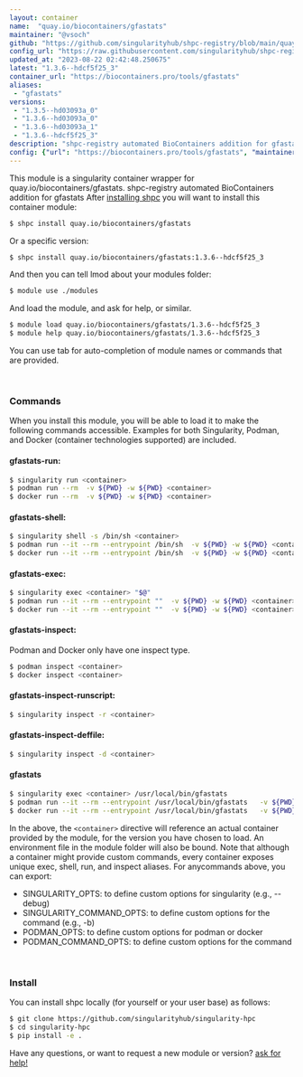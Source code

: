 ```yaml
---
layout: container
name:  "quay.io/biocontainers/gfastats"
maintainer: "@vsoch"
github: "https://github.com/singularityhub/shpc-registry/blob/main/quay.io/biocontainers/gfastats/container.yaml"
config_url: "https://raw.githubusercontent.com/singularityhub/shpc-registry/main/quay.io/biocontainers/gfastats/container.yaml"
updated_at: "2023-08-22 02:42:48.250675"
latest: "1.3.6--hdcf5f25_3"
container_url: "https://biocontainers.pro/tools/gfastats"
aliases:
 - "gfastats"
versions:
 - "1.3.5--hd03093a_0"
 - "1.3.6--hd03093a_0"
 - "1.3.6--hd03093a_1"
 - "1.3.6--hdcf5f25_3"
description: "shpc-registry automated BioContainers addition for gfastats"
config: {"url": "https://biocontainers.pro/tools/gfastats", "maintainer": "@vsoch", "description": "shpc-registry automated BioContainers addition for gfastats", "latest": {"1.3.6--hdcf5f25_3": "sha256:5ed545e0ac3c114ba262ba736a4c865f9d44b14cea131e4a11224a5e2b06f6eb"}, "tags": {"1.3.5--hd03093a_0": "sha256:0588b0114f6e092cd9492b2f0b5f160cc6b59b001d9ee8929c4b48b13fec0e77", "1.3.6--hd03093a_0": "sha256:a36354ca9f8fe248c5c950ba6cfdcdf4003841b4fa8a3d7b066fb60a81713ad6", "1.3.6--hd03093a_1": "sha256:7624199684f85df94d91b55a8b7561a11bc0aac33ef6c20309c087d0fd532cae", "1.3.6--hdcf5f25_3": "sha256:5ed545e0ac3c114ba262ba736a4c865f9d44b14cea131e4a11224a5e2b06f6eb"}, "docker": "quay.io/biocontainers/gfastats", "aliases": {"gfastats": "/usr/local/bin/gfastats"}}
---
```


This module is a singularity container wrapper for quay.io/biocontainers/gfastats.
shpc-registry automated BioContainers addition for gfastats
After [installing shpc](#install) you will want to install this container module:


```bash
$ shpc install quay.io/biocontainers/gfastats
```

Or a specific version:

```bash
$ shpc install quay.io/biocontainers/gfastats:1.3.6--hdcf5f25_3
```

And then you can tell lmod about your modules folder:

```bash
$ module use ./modules
```

And load the module, and ask for help, or similar.

```bash
$ module load quay.io/biocontainers/gfastats/1.3.6--hdcf5f25_3
$ module help quay.io/biocontainers/gfastats/1.3.6--hdcf5f25_3
```

You can use tab for auto-completion of module names or commands that are provided.

<br>

### Commands

When you install this module, you will be able to load it to make the following commands accessible.
Examples for both Singularity, Podman, and Docker (container technologies supported) are included.

#### gfastats-run:

```bash
$ singularity run <container>
$ podman run --rm  -v ${PWD} -w ${PWD} <container>
$ docker run --rm  -v ${PWD} -w ${PWD} <container>
```

#### gfastats-shell:

```bash
$ singularity shell -s /bin/sh <container>
$ podman run --it --rm --entrypoint /bin/sh  -v ${PWD} -w ${PWD} <container>
$ docker run --it --rm --entrypoint /bin/sh  -v ${PWD} -w ${PWD} <container>
```

#### gfastats-exec:

```bash
$ singularity exec <container> "$@"
$ podman run --it --rm --entrypoint ""  -v ${PWD} -w ${PWD} <container> "$@"
$ docker run --it --rm --entrypoint ""  -v ${PWD} -w ${PWD} <container> "$@"
```

#### gfastats-inspect:

Podman and Docker only have one inspect type.

```bash
$ podman inspect <container>
$ docker inspect <container>
```

#### gfastats-inspect-runscript:

```bash
$ singularity inspect -r <container>
```

#### gfastats-inspect-deffile:

```bash
$ singularity inspect -d <container>
```


#### gfastats

```bash
$ singularity exec <container> /usr/local/bin/gfastats
$ podman run --it --rm --entrypoint /usr/local/bin/gfastats   -v ${PWD} -w ${PWD} <container> -c " $@"
$ docker run --it --rm --entrypoint /usr/local/bin/gfastats   -v ${PWD} -w ${PWD} <container> -c " $@"
```



In the above, the `<container>` directive will reference an actual container provided
by the module, for the version you have chosen to load. An environment file in the
module folder will also be bound. Note that although a container
might provide custom commands, every container exposes unique exec, shell, run, and
inspect aliases. For anycommands above, you can export:

 - SINGULARITY_OPTS: to define custom options for singularity (e.g., --debug)
 - SINGULARITY_COMMAND_OPTS: to define custom options for the command (e.g., -b)
 - PODMAN_OPTS: to define custom options for podman or docker
 - PODMAN_COMMAND_OPTS: to define custom options for the command

<br>

### Install

You can install shpc locally (for yourself or your user base) as follows:

```bash
$ git clone https://github.com/singularityhub/singularity-hpc
$ cd singularity-hpc
$ pip install -e .
```

Have any questions, or want to request a new module or version? [ask for help!](https://github.com/singularityhub/singularity-hpc/issues)